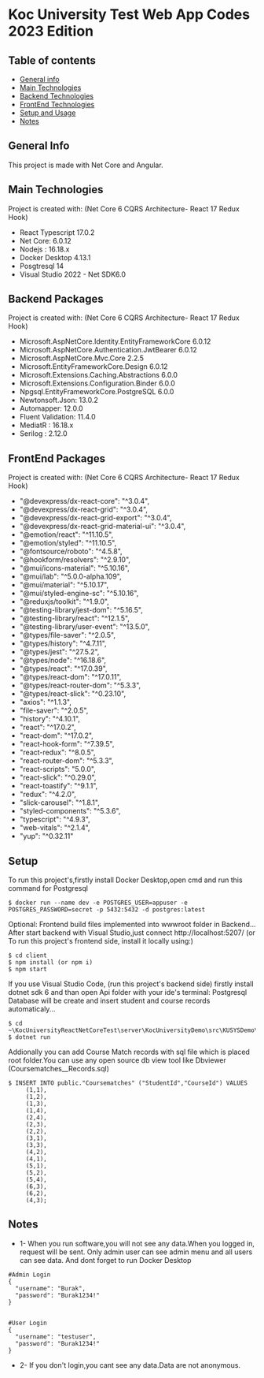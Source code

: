 # Koc University Test Web App Codes 2023 Edition

## Table of contents
* [General info](#general-info)
* [Main Technologies](#main-technologies)
* [Backend Technologies](#backend-packages)
* [FrontEnd Technologies](#frontend-packages)
* [Setup and Usage](#setup)
* [Notes](#notes)

## General Info
This project is made with Net Core and Angular.
	
## Main Technologies
Project is created with: (Net Core 6 CQRS Architecture- React 17 Redux Hook)
* React Typescript 17.0.2
* Net Core: 6.0.12
* Nodejs : 16.18.x
* Docker Desktop 4.13.1
* Posgtresql 14
* Visual Studio 2022 - Net SDK6.0

## Backend Packages
Project is created with: (Net Core 6 CQRS Architecture- React 17 Redux Hook)
* Microsoft.AspNetCore.Identity.EntityFrameworkCore 6.0.12
* Microsoft.AspNetCore.Authentication.JwtBearer 6.0.12
* Microsoft.AspNetCore.Mvc.Core 2.2.5
* Microsoft.EntityFrameworkCore.Design 6.0.12
* Microsoft.Extensions.Caching.Abstractions 6.0.0
* Microsoft.Extensions.Configuration.Binder 6.0.0
* Npgsql.EntityFrameworkCore.PostgreSQL 6.0.0
* Newtonsoft.Json: 13.0.2
* Automapper: 12.0.0
* Fluent Validation: 11.4.0
* MediatR : 16.18.x
* Serilog : 2.12.0

## FrontEnd Packages
Project is created with: (Net Core 6 CQRS Architecture- React 17 Redux Hook)
* "@devexpress/dx-react-core": "^3.0.4",
* "@devexpress/dx-react-grid": "^3.0.4",
* "@devexpress/dx-react-grid-export": "^3.0.4",
* "@devexpress/dx-react-grid-material-ui": "^3.0.4",
* "@emotion/react": "^11.10.5",
* "@emotion/styled": "^11.10.5",
* "@fontsource/roboto": "^4.5.8",
* "@hookform/resolvers": "^2.9.10",
* "@mui/icons-material": "^5.10.16",
* "@mui/lab": "^5.0.0-alpha.109",
* "@mui/material": "^5.10.17",
* "@mui/styled-engine-sc": "^5.10.16",
* "@reduxjs/toolkit": "^1.9.0",
* "@testing-library/jest-dom": "^5.16.5",
* "@testing-library/react": "^12.1.5",
* "@testing-library/user-event": "^13.5.0",
* "@types/file-saver": "^2.0.5",
* "@types/history": "^4.7.11",
* "@types/jest": "^27.5.2",
* "@types/node": "^16.18.6",
* "@types/react": "^17.0.39",
* "@types/react-dom": "^17.0.11",
* "@types/react-router-dom": "^5.3.3",
* "@types/react-slick": "^0.23.10",
* "axios": "^1.1.3",
* "file-saver": "^2.0.5",
* "history": "^4.10.1",
* "react": "^17.0.2",
* "react-dom": "^17.0.2",
* "react-hook-form": "^7.39.5",
* "react-redux": "^8.0.5",
* "react-router-dom": "^5.3.3",
* "react-scripts": "5.0.0",
* "react-slick": "^0.29.0",
* "react-toastify": "^9.1.1",
* "redux": "^4.2.0",
* "slick-carousel": "^1.8.1",
* "styled-components": "^5.3.6",
* "typescript": "^4.9.3",
* "web-vitals": "^2.1.4",
* "yup": "^0.32.11"
	
## Setup 
To run this project's,firstly install Docker Desktop,open cmd and run this command for Postgresql

```
$ docker run --name dev -e POSTGRES_USER=appuser -e POSTGRES_PASSWORD=secret -p 5432:5432 -d postgres:latest
```

Optional: Frontend build files implemented into wwwroot folder in Backend... After start backend with Visual Studio,just connect http://localhost:5207/ 
(or To run this project's frontend side, install it locally using:)

```
$ cd client
$ npm install (or npm i)
$ npm start
```

If you use Visual Studio Code, (run this project's backend side) firstly install dotnet sdk 6 and than open Api folder with your ide's terminal:
Postgresql Database will be create and insert student and course records automaticaly...
```
$ cd ~\KocUniversityReactNetCoreTest\server\KocUniversityDemo\src\KUSYSDemo\API
$ dotnet run

```

Addionally you can add Course Match records with sql file which is placed root folder.You can use any open source db view tool like Dbviewer (Coursematches__Records.sql)
```
$ INSERT INTO public."Coursematches" ("StudentId","CourseId") VALUES
	 (1,1),
	 (1,2),
	 (1,3),
	 (1,4),
	 (2,4),
	 (2,3),
	 (2,2),
	 (3,1),
	 (3,3),
	 (4,2),
	 (4,1),
	 (5,1),
	 (5,2),
	 (5,4),
	 (6,3),
	 (6,2),
	 (4,3);
```

## Notes
* 1-  When you run software,you will not see any data.When you logged in, request will be sent. Only admin user can see admin menu and all users can see data. And dont forget to run Docker Desktop
```
#Admin Login
{
  "username": "Burak",
  "password": "Burak1234!"
}


#User Login
{
  "username": "testuser",
  "password": "Burak1234!"
}
```
* 2- If you don't login,you cant see any data.Data are not anonymous.
